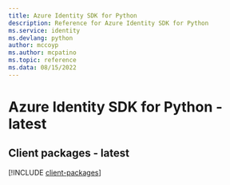 ```yaml
---
title: Azure Identity SDK for Python
description: Reference for Azure Identity SDK for Python
ms.service: identity
ms.devlang: python
author: mccoyp
ms.author: mcpatino
ms.topic: reference
ms.data: 08/15/2022
---
```

# Azure Identity SDK for Python - latest

## Client packages - latest
[!INCLUDE [client-packages](identity-client-index.md)]